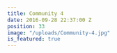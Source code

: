 ```yaml
---
title: Community 4
date: 2016-09-28 22:37:00 Z
position: 33
image: "/uploads/Community-4.jpg"
is_featured: true
---
```



